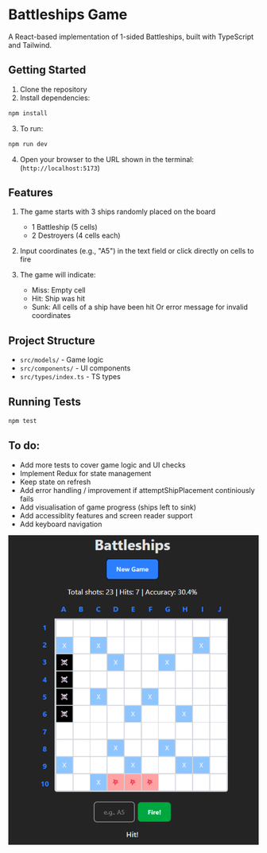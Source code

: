 # Battleships Game

A React-based implementation of 1-sided Battleships, built with TypeScript and Tailwind.

## Getting Started

1. Clone the repository
2. Install dependencies:
```bash
npm install
```
3. To run:
```bash
npm run dev
```
4. Open your browser to the URL shown in the terminal: (`http://localhost:5173`)

## Features

1. The game starts with 3 ships randomly placed on the board
   - 1 Battleship (5 cells)
   - 2 Destroyers (4 cells each)

2. Input coordinates (e.g., "A5") in the text field or click directly on cells to fire

3. The game will indicate:
   - Miss: Empty cell
   - Hit: Ship was hit
   - Sunk: All cells of a ship have been hit
   Or error message for invalid coordinates

## Project Structure

- `src/models/` - Game logic
- `src/components/` - UI components
- `src/types/index.ts` - TS types

## Running Tests

```bash
npm test           
```

## To do:

- Add more tests to cover game logic and UI checks
- Implement Redux for state management
- Keep state on refresh 
- Add error handling / improvement if attemptShipPlacement continiously fails
- Add visualisation of game progress (ships left to sink)
- Add accessiblity features and screen reader support
- Add keyboard navigation

![screenshot of game](image.png)
